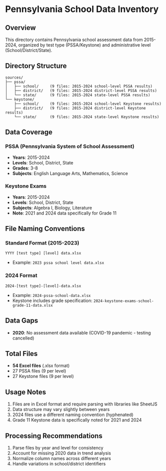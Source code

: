 # Pennsylvania School Data Inventory

## Overview
This directory contains Pennsylvania school assessment data from 2015-2024, organized by test type (PSSA/Keystone) and administrative level (School/District/State).

## Directory Structure
```
sources/
├── pssa/
│   ├── school/     (9 files: 2015-2024 school-level PSSA results)
│   ├── district/   (9 files: 2015-2024 district-level PSSA results)
│   └── state/      (9 files: 2015-2024 state-level PSSA results)
└── keystone/
    ├── school/     (9 files: 2015-2024 school-level Keystone results)
    ├── district/   (9 files: 2015-2024 district-level Keystone results)
    └── state/      (9 files: 2015-2024 state-level Keystone results)
```

## Data Coverage

### PSSA (Pennsylvania System of School Assessment)
- **Years**: 2015-2024
- **Levels**: School, District, State
- **Grades**: 3-8
- **Subjects**: English Language Arts, Mathematics, Science

### Keystone Exams
- **Years**: 2015-2024
- **Levels**: School, District, State
- **Subjects**: Algebra I, Biology, Literature
- **Note**: 2021 and 2024 data specifically for Grade 11

## File Naming Conventions

### Standard Format (2015-2023)
`YYYY [test type] [level] data.xlsx`
- Example: `2023 pssa school level data.xlsx`

### 2024 Format
`2024-[test type]-[level]-data.xlsx`
- Example: `2024-pssa-school-data.xlsx`
- Keystone includes grade specification: `2024-keystone-exams-school-grade-11-data.xlsx`

## Data Gaps
- **2020**: No assessment data available (COVID-19 pandemic - testing cancelled)

## Total Files
- **54 Excel files** (.xlsx format)
- 27 PSSA files (9 per level)
- 27 Keystone files (9 per level)

## Usage Notes
1. Files are in Excel format and require parsing with libraries like SheetJS
2. Data structure may vary slightly between years
3. 2024 files use a different naming convention (hyphenated)
4. Grade 11 Keystone data is specifically noted for 2021 and 2024

## Processing Recommendations
1. Parse files by year and level for consistency
2. Account for missing 2020 data in trend analysis
3. Normalize column names across different years
4. Handle variations in school/district identifiers